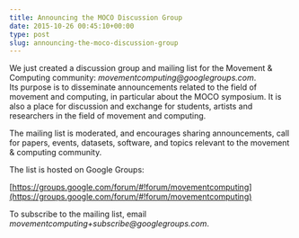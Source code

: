 ```yaml
---
title: Announcing the MOCO Discussion Group
date: 2015-10-26 00:45:10+00:00
type: post
slug: announcing-the-moco-discussion-group
---
```


We just created a discussion group and mailing list for the Movement & Computing community: _movementcomputing@googlegroups.com_. Its purpose is to disseminate announcements related to the field of movement and computing, in particular about the MOCO symposium. It is also a place for discussion and exchange for students, artists and researchers in the field of movement and computing.

The mailing list is moderated, and encourages sharing announcements, call for papers, events, datasets, software, and topics relevant to the movement & computing community.

The list is hosted on Google Groups:

[https://groups.google.com/forum/#!forum/movementcomputing](https://groups.google.com/forum/#!forum/movementcomputing)

To subscribe to the mailing list, email _movementcomputing+subscribe@googlegroups.com_.
